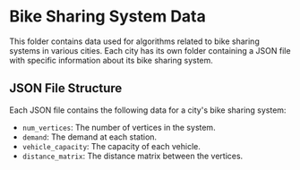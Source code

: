 # Bike Sharing System Data

This folder contains data used for algorithms related to bike sharing systems in various cities. Each city has its own folder containing a JSON file with specific information about its bike sharing system.

## JSON File Structure

Each JSON file contains the following data for a city's bike sharing system:

- `num_vertices`: The number of vertices in the system.
- `demand`: The demand at each station.
- `vehicle_capacity`: The capacity of each vehicle.
- `distance_matrix`: The distance matrix between the vertices.
